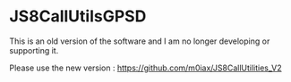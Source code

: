 # JS8CallUtilsGPSD

This is an old version of the software and I am no longer developing or supporting it.

Please use the new version : https://github.com/m0iax/JS8CallUtilities_V2

